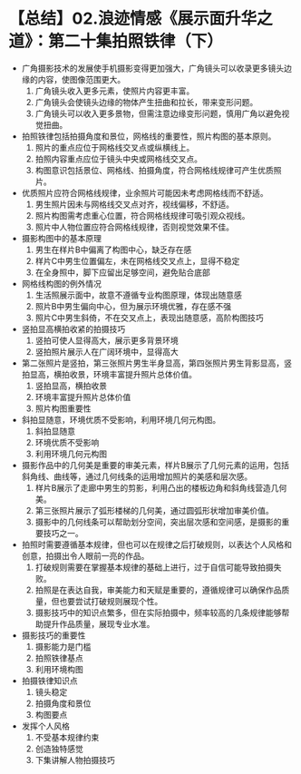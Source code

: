# 【总结】02.浪迹情感《展示面升华之道》：第二十集拍照铁律（下）

-   广角摄影技术的发展使手机摄影变得更加强大，广角镜头可以收录更多镜头边缘的内容，使图像范围更大。
    1.  广角镜头收入更多元素，使照片内容更丰富。
    2.  广角镜头会使镜头边缘的物体产生扭曲和拉长，带来变形问题。
    3.  广角镜头可以收入更多景物，但需注意边缘变形问题，慎用广角以避免视觉扭曲。
-   拍照铁律包括拍摄角度和景位，网格线的重要性，照片构图的基本原则。
    1.  照片的重点应位于网格线交叉点或纵横线上。
    2.  拍照内容重点应位于镜头中央或网格线交叉点。
    3.  构图意识包括景位、网格线、拍摄角度，符合网格线规律可产生优质照片。
-   优质照片应符合网格线规律，业余照片可能因未考虑网格线而不舒适。
    1.  男生照片因未与网格线交叉点对齐，视线偏移，不舒适。
    2.  照片构图需考虑重心位置，符合网格线规律可吸引观众视线。
    3.  照片中人物位置应符合网格线规律，否则视觉效果不佳。
-   摄影构图中的基本原理
    1.  男生在样片B中偏离了构图中心，缺乏存在感
    2.  样片C中男生位置偏左，未在网格线交叉点上，显得不稳定
    3.  在全身照中，脚下应留出足够空间，避免贴合底部
-   网格线构图的例外情况
    1.  生活照展示面中，故意不遵循专业构图原理，体现出随意感
    2.  照片B中男生偏向中心，但为展示环境优雅，存在感不强
    3.  照片C中男生斜倚，不在交叉点上，表现出随意感，高阶构图技巧
-   竖拍显高横拍收紧的拍摄技巧
    1.  竖拍可使人显得高大，展示更多背景环境
    2.  竖拍照片展示人在广阔环境中，显得高大
-   第二张照片是竖拍，第三张照片男生半身显高，第四张照片男生背影显高，竖拍显高，横拍收景，环境丰富提升照片总体价值。
    1.  竖拍显高，横拍收景
    2.  环境丰富提升照片总体价值
    3.  照片构图重要性
-   斜拍显随意，环境优质不受影响，利用环境几何元构图。
    1.  斜拍显随意
    2.  环境优质不受影响
    3.  利用环境几何元构图
-   摄影作品中的几何美是重要的审美元素，样片B展示了几何元素的运用，包括斜角线、曲线等，通过几何线条的运用增加照片的美感和层次感。
    1.  样片B展示了走廊中男生的剪影，利用凸出的楼板边角和斜角线营造几何美。
    2.  第三张照片展示了弧形楼梯的几何美，通过圆弧形状增加审美价值。
    3.  摄影中的几何线条可以帮助划分空间，突出层次感和空间感，是摄影的重要技巧之一。
-   拍照时需要遵循基本规律，但也可以在规律之后打破规则，以表达个人风格和创意，拍摄出令人眼前一亮的作品。
    1.  打破规则需要在掌握基本规律的基础上进行，过于自信可能导致拍摄失败。
    2.  拍照是在表达自我，审美能力和天赋是重要的，遵循规律可以确保作品质量，但也要尝试打破规则展现个性。
    3.  摄影技巧中的知识点繁多，但在实际拍摄中，频率较高的几条规律能够帮助提升作品质量，展现专业水准。
-   摄影技巧的重要性
    1.  摄影能力是门槛
    2.  拍照铁律基点
    3.  利用环境构图
-   拍摄铁律知识点
    1.  镜头稳定
    2.  拍摄角度和景位
    3.  构图要点
-   发挥个人风格
    1.  不受基本规律约束
    2.  创造独特感觉
    3.  下集讲解人物拍摄技巧